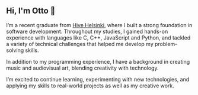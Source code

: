 ## Hi, I'm Otto 👋

I’m a recent graduate from [Hive Helsinki](http://www.hive.fi), where I built a strong foundation in software development. Throughout my studies, I gained hands-on experience with languages like C, C++, JavaScript and Python, and tackled a variety of technical challenges that helped me develop my problem-solving skills.

In addition to my programming experience, I have a background in creating music and audiovisual art, blending creativity with technology.

I’m excited to continue learning, experimenting with new technologies, and applying my skills to real-world projects as well as my creative work.
